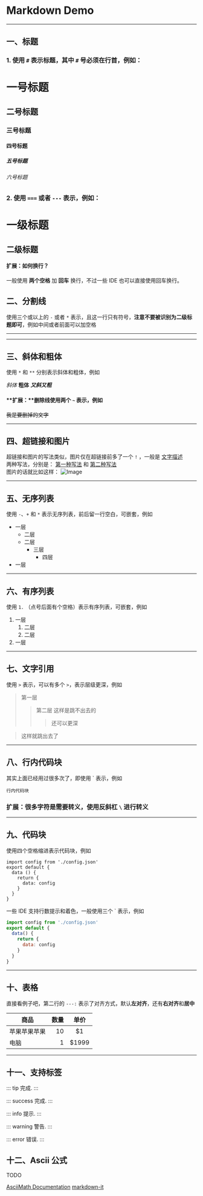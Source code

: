 # Markdown Demo

---

## 一、标题

### 1. 使用 `#` 表示标题，其中 `#` 号必须在行首，例如：

# 一号标题

## 二号标题

### 三号标题

#### 四号标题

##### 五号标题

###### 六号标题

### 2. 使用 `===` 或者 `---` 表示，例如：

# 一级标题

## 二级标题

#### **扩展：如何换行？**

一般使用 **两个空格** 加 **回车** 换行，不过一些 IDE 也可以直接使用回车换行。

## 二、分割线

使用三个或以上的 `-` 或者 `*` 表示，且这一行只有符号，**注意不要被识别为二级标题即可**，例如中间或者前面可以加空格

---

---

## 三、斜体和粗体

使用 `*` 和 `**` 分别表示斜体和粗体，例如

_斜体_
**粗体**
**_又斜又粗_**

#### **扩展：**删除线使用两个 `~` 表示，例如

~~我是要删掉的文字~~

---

## 四、超链接和图片

超链接和图片的写法类似，图片仅在超链接前多了一个 `!` ，一般是 [文字描述](链接)  
两种写法，分别是： [第一种写法](https://www.baidu.com/) 和 [第二种写法][1]  
图片的话就比如这样： ![Image][2]

[1]: https://www.baidu.com/
[2]: https://www.zybuluo.com/static/img/logo.png

---

## 五、无序列表

使用 `-`、`+` 和 `*` 表示无序列表，前后留一行空白，可嵌套，例如

- 一层
  - 二层
  - 二层
    - 三层
      - 四层
- 一层

---

## 六、有序列表

使用 `1.` （点号后面有个空格）表示有序列表，可嵌套，例如

1. 一层
   1. 二层
   2. 二层
2. 一层

---

## 七、文字引用

使用 `>` 表示，可以有多个 `>`，表示层级更深，例如

> 第一层
>
> > 第二层
> > 这样是跳不出去的
> >
> > > 还可以更深

> 这样就跳出去了

---

## 八、行内代码块

其实上面已经用过很多次了，即使用 \` 表示，例如

`行内代码块`

### 扩展：很多字符是需要转义，使用反斜杠 `\` 进行转义

---

## 九、代码块

使用四个空格缩进表示代码块，例如

    import config from './config.json'
    export default {
      data () {
        return {
          data: config
        }
      }
    }

一些 IDE 支持行数提示和着色，一般使用三个 \` 表示，例如

```javascript
import config from './config.json'
export default {
  data() {
    return {
      data: config
    }
  }
}
```

---

## 十、表格

直接看例子吧，第二行的 `---:` 表示了对齐方式，默认**左对齐**，还有**右对齐**和**居中**

| 商品         | 数量 |  单价  |
| ------------ | ---: | :----: |
| 苹果苹果苹果 |   10 |  \$1   |
| 电脑         |    1 | \$1999 |

---

## 十一、支持标签

::: tip
完成.
:::

::: success
完成.
:::

::: info
提示.
:::

::: warning
警告.
:::

::: error
错误.
:::

## 十二、Ascii 公式

TODO

[AsciiMath Documentation](http://asciimath.org/)
[markdown-it](http://markdown-it.docschina.org/)
